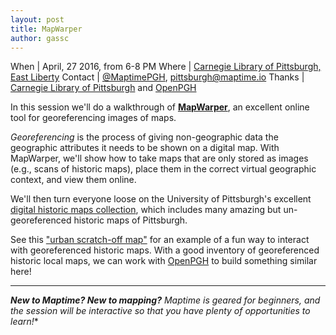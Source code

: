 ```yaml
---
layout: post
title: MapWarper
author: gassc
---
```


<!--
---
layout: event
category: event
title: MapWarper
rsvp: "http://www.meetup.com/Open-Pittsburgh-our-Regions-Code-for-America-Brigade/"
published: true
---
-->

When | April, 27 2016, from 6-8 PM
Where | [Carnegie Library of Pittsburgh, East Liberty](http://carnegielibrary.org/locations/eastliberty/)
Contact	| [@MaptimePGH](http://twitter.com/maptimePGH), [pittsburgh@maptime.io](mailto:pittsburgh@maptime.io)
Thanks | [Carnegie Library of Pittsburgh](http://www.carnegielibrary.org/) and [OpenPGH](http://www.opgh.org)

In this session we'll do a walkthrough of [**MapWarper**](http://mapwarper.net), an excellent online tool for georeferencing images of maps. 

*Georeferencing* is the process of giving non-geographic data the geographic attributes it needs to be shown on a digital map. With MapWarper, we'll show how to take maps that are only stored as images (e.g., scans of historic maps), place them in the correct virtual geographic context, and view them online.

We'll then turn everyone loose on the University of Pittsburgh's excellent [digital historic maps collection](http://digital.library.pitt.edu/maps/), which includes many amazing but un-georeferenced historic maps of Pittsburgh.

See this ["urban scratch-off map"](http://chriswhong.github.io/urbanscratchoff/) for an example of a fun way to interact with georeferenced historic maps. With a good inventory of georeferenced historic local maps, we can work with [OpenPGH](http://www.opgh.org) to build something similar here!

---

***New to Maptime? New to mapping?*** *Maptime is geared for beginners, and the session will be interactive so that you have plenty of opportunities to learn!**
